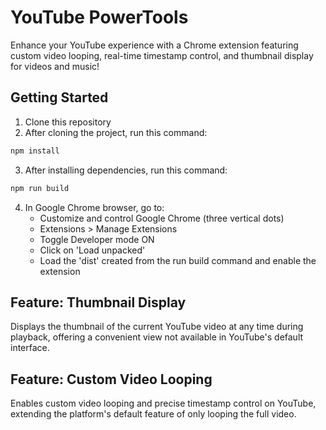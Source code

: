# YouTube PowerTools

Enhance your YouTube experience with a Chrome extension featuring custom video looping, real-time timestamp control, and thumbnail display for videos and music!

## Getting Started

1. Clone this repository
2. After cloning the project, run this command:

```bash
npm install
```

3. After installing dependencies, run this command:

```bash
npm run build
```

4. In Google Chrome browser, go to:
   - Customize and control Google Chrome (three vertical dots)
   - Extensions > Manage Extensions
   - Toggle Developer mode ON
   - Click on 'Load unpacked'
   - Load the 'dist' created from the run build command and enable the extension

## Feature: Thumbnail Display

Displays the thumbnail of the current YouTube video at any time during playback, offering a convenient view not available in YouTube's default interface.

## Feature: Custom Video Looping

Enables custom video looping and precise timestamp control on YouTube, extending the platform's default feature of only looping the full video.
